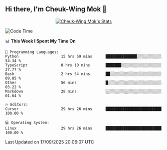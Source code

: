 ## Hi there, I'm Cheuk-Wing Mok 👋

<!--
**mozro0327/mozro0327** is a ✨ _special_ ✨ repository because its `README.md` (this file) appears on your GitHub profile.

Here are some ideas to get you started:

- 🔭 I’m currently working on ...
- 🌱 I’m currently learning ...
- 👯 I’m looking to collaborate on ...
- 🤔 I’m looking for help with ...
- 💬 Ask me about ...
- 📫 How to reach me: ...
- 😄 Pronouns: ...
- ⚡ Fun fact: ...
-->

<p align="center">
  <a href="https://github.com/mozro0327" class="rich-diff-level-one">
    <img src="https://github-readme-stats.vercel.app/api?username=mozro0327&title_color=333&text_color=777" alt="Cheuk-Wing Mok's Stats" >
    <!-- &hide=issues
    <img src="https://github-readme-stats.vercel.app/api?username=mozro0327&hide=issues&title_color=333&text_color=777" alt="Cheuk-Wing Mok's Stats" >
    -->
  </a>
</p>

<!--START_SECTION:waka-->
![Code Time](http://img.shields.io/badge/Code%20Time-3%2C855%20hrs%209%20mins-blue)

📊 **This Week I Spent My Time On** 

```text
💬 Programming Languages: 
Python                   15 hrs 59 mins      ██████████████░░░░░░░░░░░   54.34 % 
TypeScript               8 hrs 10 mins       ███████░░░░░░░░░░░░░░░░░░   27.77 % 
Bash                     2 hrs 54 mins       ██░░░░░░░░░░░░░░░░░░░░░░░   09.85 % 
Other                    56 mins             █░░░░░░░░░░░░░░░░░░░░░░░░   03.22 % 
Markdown                 28 mins             ░░░░░░░░░░░░░░░░░░░░░░░░░   01.64 % 

🔥 Editors: 
Cursor                   29 hrs 26 mins      █████████████████████████   100.00 % 

💻 Operating System: 
Linux                    29 hrs 26 mins      █████████████████████████   100.00 % 
```


 Last Updated on 17/09/2025 20:06:07 UTC
<!--END_SECTION:waka-->
